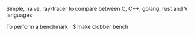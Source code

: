 Simple, naive, ray-tracer to compare between C, C++, golang, rust and V languages

To perform a benchmark :
$ make clobber bench
